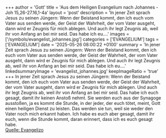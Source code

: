 +++
author = 'Gott'
title = 'Aus dem Heiligen Evangelium nach Johannes - Joh 15,26-27.16,1-4a'
layout = 'post'
description = 'In jener Zeit sprach Jesus zu seinen Jüngern: Wenn der Beistand kommt, den ich euch vom Vater aus senden werde, der Geist der Wahrheit, der vom Vater ausgeht, dann wird er Zeugnis für mich ablegen. Und auch ihr legt Zeugnis ab, weil ihr von Anfang an bei mir seid. Das habe ich eu....'
images = ['/symbols/evangelist_johannes.jpg']
categories = ['EVANGELIUM']
tags = ['EVANGELIUM']
date = '2025-05-26 08:00:22 +0100'
summary = 'In jener Zeit sprach Jesus zu seinen Jüngern: Wenn der Beistand kommt, den ich euch vom Vater aus senden werde, der Geist der Wahrheit, der vom Vater ausgeht, dann wird er Zeugnis für mich ablegen. Und auch ihr legt Zeugnis ab, weil ihr von Anfang an bei mir seid. Das habe ich eu....'
linkedsummaryImage = 'evangelist_johannes.jpg'
keepImageRatio = 'true'
+++
In jener Zeit sprach Jesus zu seinen Jüngern: Wenn der Beistand kommt, den ich euch vom Vater aus senden werde, der Geist der Wahrheit, der vom Vater ausgeht, dann wird er Zeugnis für mich ablegen.
Und auch ihr legt Zeugnis ab, weil ihr von Anfang an bei mir seid.
Das habe ich euch gesagt, damit ihr keinen Anstoß nehmt.<!--more-->
Sie werden euch aus der Synagoge ausstoßen, ja es kommt die Stunde, in der jeder, der euch tötet, meint, Gott einen heiligen Dienst zu leisten.
Das werden sie tun, weil sie weder den Vater noch mich erkannt haben.
Ich habe es euch aber gesagt, damit ihr euch, wenn die Stunde kommt, daran erinnert, dass ich es euch gesagt habe.<br> [Quelle: Evangelizo](https://evangeliumtagfuertag.org/DE/gospel)